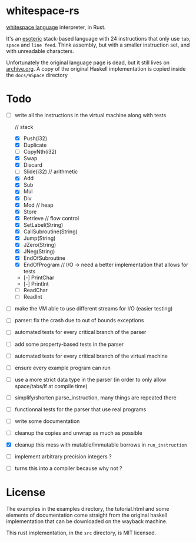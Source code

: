 # whitespace-rs

[whitespace language](https://en.wikipedia.org/wiki/Whitespace_%28programming_language%29) interpreter, in Rust.

It's an [esoteric](https://en.wikipedia.org/wiki/Esoteric_programming_language) stack-based language with 24 instructions that only use `tab`, `space` and `line feed`. Think assembly, but with a smaller instruction set, and with unreadable characters.

Unfortunately the original language page is dead, but it still lives on [archive.org](https://web.archive.org/web/20150426193527/http://compsoc.dur.ac.uk/whitespace/tutorial.php). A copy of the original Haskell implementation is copied inside the `docs/WSpace` directory

# Todo

 - [ ] write all the instructions in the virtual machine along with tests

      // stack
      - [x] Push(i32)
      - [x] Duplicate
      - [ ] CopyNth(i32)
      - [x] Swap
      - [x] Discard
      - [ ] Slide(i32)
      // arithmetic
      - [x] Add
      - [x] Sub
      - [x] Mul
      - [x] Div
      - [x] Mod
      // heap
      - [x] Store
      - [x] Retrieve
      // flow control
      - [x] SetLabel(String)
      - [x] CallSubroutine(String)
      - [x] Jump(String)
      - [x] JZero(String)
      - [x] JNeg(String)
      - [x] EndOfSubroutine
      - [x] EndOfProgram
      // I/O -> need a better implementation that allows for tests
      - [-] PrintChar
      - [-] PrintInt
      - [ ] ReadChar
      - [ ] ReadInt

 - [ ] make the VM able to use different streams for I/O (easier testing)
 - [ ] parser: fix the crash due to out of bounds exceptions
 - [ ] automated tests for every critical branch of the parser
 - [ ] add some property-based tests in the parser
 - [ ] automated tests for every critical branch of the virtual machine
 - [ ] ensure every example program can run
 - [ ] use a more strict data type in the parser (in order to only allow space/tabs/lf at compile time)
 - [ ] simplify/shorten parse_instruction, many things are repeated there
 - [ ] functionnal tests for the parser that use real programs
 - [ ] write some documentation
 - [ ] cleanup the copies and unwrap as much as possible
 - [x] cleanup this mess with mutable/immutable borrows in `run_instruction`
 - [ ] implement arbitrary precision integers ?
 - [ ] turns this into a compiler because why not ?

# License

The examples in the examples directory, the tutorial.html and some elements of documentation come straight from the original haskell implementation that can be downloaded on the wayback machine.

This rust implementation, in the `src` directory, is MIT licensed.

